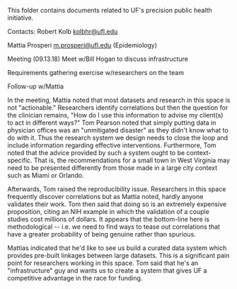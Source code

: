 
This folder contains documents related to UF's precision public health initiative.

Contacts:
  Robert Kolb  kolbhr@ufl.edu
  
  Mattia Prosperi m.prosperi@ufl.edu (Epidemiology)


Meeting (09.13.18)
  Meet w/Bill Hogan to discuss infrastructure
  
  Requirements gathering exercise w/researchers on the team
  
  Follow-up w/Mattia
  
In the meeting, Mattia noted that most datasets and research in this space is not "actionable."  Researchers identify correlations but then the question for the clinician remains, "How do I use this information to advise my client(s) to act in different ways?"  Tom Pearson noted that simply putting data in physician offices was an "unmitigated disaster" as they didn't know what to do with it.  Thus the research system we design needs to close the loop and include information regarding effective interventions.  Furthermore, Tom noted that the advice provided by such a system ought to be context-specific.  That is, the recommendations for a small town in West Virginia may need to be presented differently from those made in a large city context such as Miami or Orlando.

Afterwards, Tom raised the reproducibility issue.  Researchers in this space frequently discover correlations but as Mattia noted, hardly anyone validates their work.  Tom then said that doing so is an extremely expensive proposition, citing an NIH example in which the validation of a couple studies cost millions of dollars.  It appears that the bottom-line here is methodological -- i.e. we need to find ways to tease out correlations that have a greater probability of being genuine rather than spurious.

Mattias indicated that he'd like to see us build a curated data system which provides pre-built linkages between large datasets.  This is a significant pain point for researchers working in this space.  Tom said that he's an "infrastructure" guy and wants us to create a system that gives UF a competitive advantage in the race for funding.

